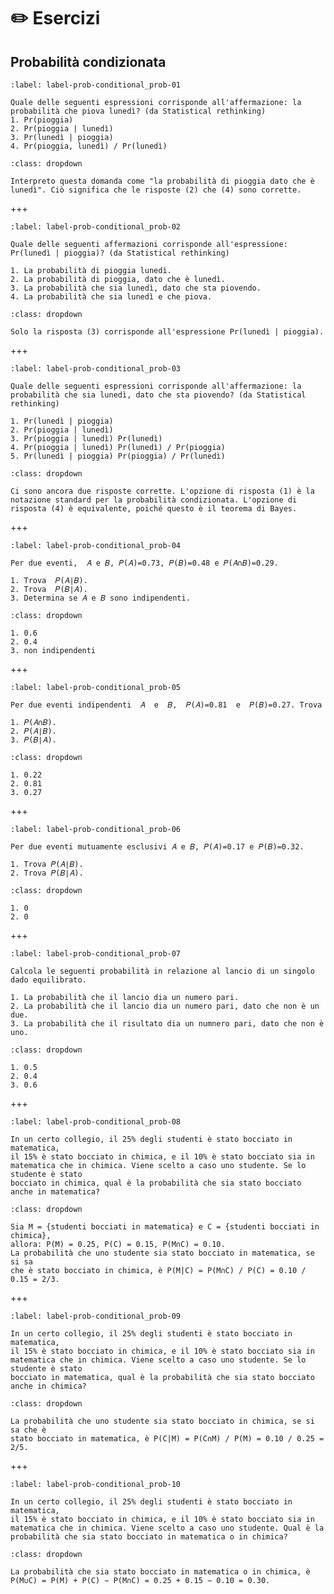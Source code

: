 # ✏️ Esercizi

## Probabilità condizionata

```{exercise}
:label: label-prob-conditional_prob-01

Quale delle seguenti espressioni corrisponde all'affermazione: la probabilità che piova lunedì? (da Statistical rethinking)
1. Pr(pioggia)
2. Pr(pioggia | lunedì)
3. Pr(lunedì | pioggia)
4. Pr(pioggia, lunedì) / Pr(lunedì)
```

```{solution} label-prob-conditional_prob-01
:class: dropdown

Interpreto questa domanda come "la probabilità di pioggia dato che è lunedì". Ciò significa che le risposte (2) che (4) sono corrette.
```

+++

```{exercise}
:label: label-prob-conditional_prob-02

Quale delle seguenti affermazioni corrisponde all'espressione: Pr(lunedì | pioggia)? (da Statistical rethinking)

1. La probabilità di pioggia lunedì.
2. La probabilità di pioggia, dato che è lunedì.
3. La probabilità che sia lunedì, dato che sta piovendo.
4. La probabilità che sia lunedì e che piova.
```

```{solution} label-prob-conditional_prob-02
:class: dropdown

Solo la risposta (3) corrisponde all'espressione Pr(lunedì | pioggia).
```

+++

```{exercise}
:label: label-prob-conditional_prob-03

Quale delle seguenti espressioni corrisponde all'affermazione: la probabilità che sia lunedì, dato che sta piovendo? (da Statistical rethinking)

1. Pr(lunedì | pioggia)
2. Pr(pioggia | lunedì)
3. Pr(pioggia | lunedì) Pr(lunedì)
4. Pr(pioggia | lunedì) Pr(lunedì) / Pr(pioggia)
5. Pr(lunedì | pioggia) Pr(pioggia) / Pr(lunedì)
```

```{solution} label-prob-conditional_prob-03
:class: dropdown

Ci sono ancora due risposte corrette. L'opzione di risposta (1) è la notazione standard per la probabilità condizionata. L'opzione di risposta (4) è equivalente, poiché questo è il teorema di Bayes.
```

+++

```{exercise}
:label: label-prob-conditional_prob-04

Per due eventi,  𝐴 e 𝐵, 𝑃(𝐴)=0.73, 𝑃(𝐵)=0.48 e 𝑃(𝐴∩𝐵)=0.29.

1. Trova  𝑃(𝐴∣𝐵).
2. Trova  𝑃(𝐵∣𝐴).
3. Determina se 𝐴 e 𝐵 sono indipendenti.
```

```{solution} label-prob-conditional_prob-04
:class: dropdown

1. 0.6
2. 0.4
3. non indipendenti
```

+++

```{exercise}
:label: label-prob-conditional_prob-05

Per due eventi indipendenti  𝐴  e  𝐵,  𝑃(𝐴)=0.81  e  𝑃(𝐵)=0.27. Trova

1. 𝑃(𝐴∩𝐵).
2. 𝑃(𝐴∣𝐵).
3. 𝑃(𝐵∣𝐴).
```

```{solution} label-prob-conditional_prob-05
:class: dropdown

1. 0.22
2. 0.81
3. 0.27
```

+++

```{exercise}
:label: label-prob-conditional_prob-06

Per due eventi mutuamente esclusivi 𝐴 e 𝐵, 𝑃(𝐴)=0.17 e 𝑃(𝐵)=0.32.

1. Trova 𝑃(𝐴∣𝐵).
2. Trova 𝑃(𝐵∣𝐴).
```

```{solution} label-prob-conditional_prob-06
:class: dropdown

1. 0
2. 0
```

+++

```{exercise}
:label: label-prob-conditional_prob-07

Calcola le seguenti probabilità in relazione al lancio di un singolo dado equilibrato.

1. La probabilità che il lancio dia un numero pari.
2. La probabilità che il lancio dia un numero pari, dato che non è un due.
3. La probabilità che il risultato dia un numnero pari, dato che non è uno.
```

```{solution} label-prob-conditional_prob-07
:class: dropdown

1. 0.5
2. 0.4
3. 0.6
```

+++

```{exercise}
:label: label-prob-conditional_prob-08

In un certo collegio, il 25% degli studenti è stato bocciato in matematica,
il 15% è stato bocciato in chimica, e il 10% è stato bocciato sia in
matematica che in chimica. Viene scelto a caso uno studente. Se lo studente è stato
bocciato in chimica, qual è la probabilità che sia stato bocciato anche in matematica?
```

```{solution} label-prob-conditional_prob-08
:class: dropdown

Sia M = {studenti bocciati in matematica} e C = {studenti bocciati in chimica},
allora: P(M) = 0.25, P(C) = 0.15, P(M∩C) = 0.10.
La probabilità che uno studente sia stato bocciato in matematica, se si sa
che è stato bocciato in chimica, è P(M|C) = P(M∩C) / P(C) = 0.10 / 0.15 = 2/3.
```

+++

```{exercise}
:label: label-prob-conditional_prob-09

In un certo collegio, il 25% degli studenti è stato bocciato in matematica,
il 15% è stato bocciato in chimica, e il 10% è stato bocciato sia in
matematica che in chimica. Viene scelto a caso uno studente. Se lo studente è stato
bocciato in matematica, qual è la probabilità che sia stato bocciato anche in chimica?
```

```{solution} label-prob-conditional_prob-09
:class: dropdown

La probabilità che uno studente sia stato bocciato in chimica, se si sa che è
stato bocciato in matematica, è P(C|M) = P(C∩M) / P(M) = 0.10 / 0.25 = 2/5.
```

+++

```{exercise}
:label: label-prob-conditional_prob-10

In un certo collegio, il 25% degli studenti è stato bocciato in matematica,
il 15% è stato bocciato in chimica, e il 10% è stato bocciato sia in
matematica che in chimica. Viene scelto a caso uno studente. Qual è la
probabilità che sia stato bocciato in matematica o in chimica?
```

```{solution} label-prob-conditional_prob-10
:class: dropdown

La probabilità che sia stato bocciato in matematica o in chimica, è
P(M∪C) = P(M) + P(C) − P(M∩C) = 0.25 + 0.15 − 0.10 = 0.30.
```
